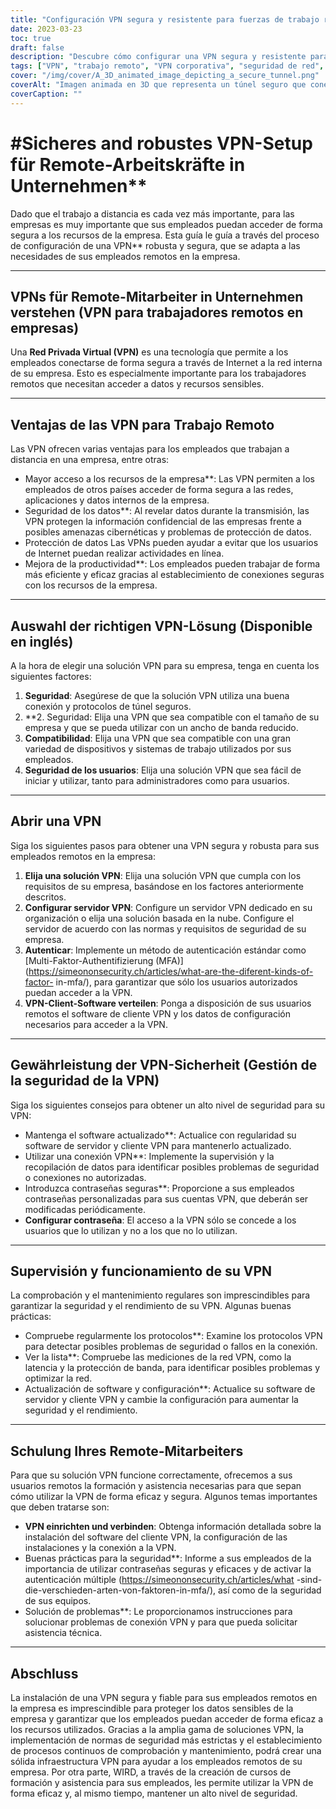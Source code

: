 ```yaml
---
title: "Configuración VPN segura y resistente para fuerzas de trabajo remotas corporativas"
date: 2023-03-23
toc: true
draft: false
description: "Descubre cómo configurar una VPN segura y resistente para tus empleados remotos corporativos, garantizando un acceso seguro a los recursos de la empresa."
tags: ["VPN", "trabajo remoto", "VPN corporativa", "seguridad de red", "cifrado", "protocolos de tunelización", "configuración de VPN", "servidor VPN", "seguridad de VPN", "mantenimiento de VPN", "supervisión de VPN", "solución VPN", "autenticación", "seguridad de datos", "privacidad", "rendimiento", "escalabilidad", "compatibilidad", "formación de empleados", "mejores prácticas"].
cover: "/img/cover/A_3D_animated_image_depicting_a_secure_tunnel.png"
coverAlt: "Imagen animada en 3D que representa un túnel seguro que conecta el portátil de un trabajador remoto a un edificio de la empresa, simbolizando la conexión VPN. El icono de un escudo sobrevuela el túnel, representando la seguridad y la resistencia."
coverCaption: ""
---
```



 # #Sicheres and robustes VPN-Setup für Remote-Arbeitskräfte in Unternehmen**
 
 Dado que el trabajo a distancia es cada vez más importante, para las empresas es muy importante que sus empleados puedan acceder de forma segura a los recursos de la empresa. Esta guía le guía a través del proceso de configuración de una VPN** robusta y segura, que se adapta a las necesidades de sus empleados remotos en la empresa.
 
 ______
 
 ## **VPNs für Remote-Mitarbeiter in Unternehmen verstehen** (VPN para trabajadores remotos en empresas)
 
 Una **Red Privada Virtual (VPN)** es una tecnología que permite a los empleados conectarse de forma segura a través de Internet a la red interna de su empresa. Esto es especialmente importante para los trabajadores remotos que necesitan acceder a datos y recursos sensibles.
 
 ______
 
 ## **Ventajas de las VPN para Trabajo Remoto**
 
 Las VPN ofrecen varias ventajas para los empleados que trabajan a distancia en una empresa, entre otras:
 
 - Mayor acceso a los recursos de la empresa**: Las VPN permiten a los empleados de otros países acceder de forma segura a las redes, aplicaciones y datos internos de la empresa.
 - Seguridad de los datos**: Al revelar datos durante la transmisión, las VPN protegen la información confidencial de las empresas frente a posibles amenazas cibernéticas y problemas de protección de datos.
 - Protección de datos Las VPNs pueden ayudar a evitar que los usuarios de Internet puedan realizar actividades en línea.
 - Mejora de la productividad**: Los empleados pueden trabajar de forma más eficiente y eficaz gracias al establecimiento de conexiones seguras con los recursos de la empresa.
 
 ______
 
 ## **Auswahl der richtigen VPN-Lösung** (Disponible en inglés)
 
 A la hora de elegir una solución VPN para su empresa, tenga en cuenta los siguientes factores:
 
 1. **Seguridad**: Asegúrese de que la solución VPN utiliza una buena conexión y protocolos de túnel seguros.
 2. **2. Seguridad: Elija una VPN que sea compatible con el tamaño de su empresa y que se pueda utilizar con un ancho de banda reducido.
 3. **Compatibilidad**: Elija una VPN que sea compatible con una gran variedad de dispositivos y sistemas de trabajo utilizados por sus empleados.
 4. **Seguridad de los usuarios**: Elija una solución VPN que sea fácil de iniciar y utilizar, tanto para administradores como para usuarios.
 
 ______
 
 ## Abrir una VPN
 
 Siga los siguientes pasos para obtener una VPN segura y robusta para sus empleados remotos en la empresa:
 
 1. **Elija una solución VPN**: Elija una solución VPN que cumpla con los requisitos de su empresa, basándose en los factores anteriormente descritos.
 2. **Configurar servidor VPN**: Configure un servidor VPN dedicado en su organización o elija una solución basada en la nube. Configure el servidor de acuerdo con las normas y requisitos de seguridad de su empresa.
 3. **Autenticar**: Implemente un método de autenticación estándar como [Multi-Faktor-Authentifizierung (MFA)](https://simeononsecurity.ch/articles/what-are-the-diferent-kinds-of-factor- in-mfa/), para garantizar que sólo los usuarios autorizados puedan acceder a la VPN.
 4. **VPN-Client-Software verteilen**: Ponga a disposición de sus usuarios remotos el software de cliente VPN y los datos de configuración necesarios para acceder a la VPN.
 
 ______
 
 ## **Gewährleistung der VPN-Sicherheit** (Gestión de la seguridad de la VPN)
 
 Siga los siguientes consejos para obtener un alto nivel de seguridad para su VPN:
 
 - Mantenga el software actualizado**: Actualice con regularidad su software de servidor y cliente VPN para mantenerlo actualizado.
 - Utilizar una conexión VPN**: Implemente la supervisión y la recopilación de datos para identificar posibles problemas de seguridad o conexiones no autorizadas.
 - Introduzca contraseñas seguras**: Proporcione a sus empleados contraseñas personalizadas para sus cuentas VPN, que deberán ser modificadas periódicamente.
 - **Configurar contraseña**: El acceso a la VPN sólo se concede a los usuarios que lo utilizan y no a los que no lo utilizan.
 
 ______
 
 ## **Supervisión y funcionamiento de su VPN**
 
 La comprobación y el mantenimiento regulares son imprescindibles para garantizar la seguridad y el rendimiento de su VPN. Algunas buenas prácticas:
 
 - Compruebe regularmente los protocolos**: Examine los protocolos VPN para detectar posibles problemas de seguridad o fallos en la conexión.
 - Ver la lista**: Compruebe las mediciones de la red VPN, como la latencia y la protección de banda, para identificar posibles problemas y optimizar la red.
 - Actualización de software y configuración**: Actualice su software de servidor y cliente VPN y cambie la configuración para aumentar la seguridad y el rendimiento.
 
 ______
 
 ## **Schulung Ihres Remote-Mitarbeiters**
 
 Para que su solución VPN funcione correctamente, ofrecemos a sus usuarios remotos la formación y asistencia necesarias para que sepan cómo utilizar la VPN de forma eficaz y segura. Algunos temas importantes que deben tratarse son:
 
 - **VPN einrichten und verbinden**: Obtenga información detallada sobre la instalación del software del cliente VPN, la configuración de las instalaciones y la conexión a la VPN.
 - Buenas prácticas para la seguridad**: Informe a sus empleados de la importancia de utilizar contraseñas seguras y eficaces y de activar la autenticación múltiple (https://simeononsecurity.ch/articles/what -sind-die-verschieden-arten-von-faktoren-in-mfa/), así como de la seguridad de sus equipos.
 - Solución de problemas**: Le proporcionamos instrucciones para solucionar problemas de conexión VPN y para que pueda solicitar asistencia técnica.
 
 ______
 
 ## **Abschluss**
 
 La instalación de una VPN segura y fiable para sus empleados remotos en la empresa es imprescindible para proteger los datos sensibles de la empresa y garantizar que los empleados puedan acceder de forma eficaz a los recursos utilizados. Gracias a la amplia gama de soluciones VPN, la implementación de normas de seguridad más estrictas y el establecimiento de procesos continuos de comprobación y mantenimiento, podrá crear una sólida infraestructura VPN para ayudar a los empleados remotos de su empresa. Por otra parte, WIRD, a través de la creación de cursos de formación y asistencia para sus empleados, les permite utilizar la VPN de forma eficaz y, al mismo tiempo, mantener un alto nivel de seguridad.
 
